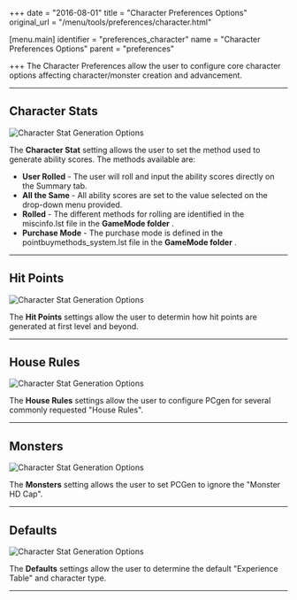 +++
date = "2016-08-01"
title = "Character Preferences Options"
original_url = "/menu/tools/preferences/character.html"

[menu.main]
    identifier = "preferences_character"
    name = "Character Preferences Options"
    parent = "preferences"
    
+++
The Character Preferences allow the user to configure core character
options affecting character/monster creation and advancement.

------------------------------------------------------------------------

Character Stats
---------------

![Character Stat Generation
Options](../../../images/menus/tools/menu_tools_03_01_charstats.png)

The **Character Stat** setting allows the user to set the method used to
generate ability scores. The methods available are:

-   **User Rolled** - The user will roll and input the ability scores
    directly on the Summary tab.
-   **All the Same** - All ability scores are set to the value selected
    on the drop-down menu provided.
-   **Rolled** - The different methods for rolling are identified in the
    <span class="lstfile"> miscinfo.lst </span> file in the **GameMode
    folder** .
-   **Purchase Mode** - The purchase mode is defined in the <span
    class="lstfile"> pointbuymethods\_system.lst </span> file in the
    **GameMode folder** .

------------------------------------------------------------------------

Hit Points
----------

![Character Stat Generation
Options](../../../images/menus/tools/menu_tools_03_02_hp.png)

The **Hit Points** settings allow the user to determin how hit points
are generated at first level and beyond.

------------------------------------------------------------------------

<span id="houserules"></span> House Rules
-----------------------------------------

![Character Stat Generation
Options](../../../images/menus/tools/menu_tools_03_03_rules.png)

The **House Rules** settings allow the user to configure PCgen for
several commonly requested "House Rules".

------------------------------------------------------------------------

Monsters
--------

![Character Stat Generation
Options](../../../images/menus/tools/menu_tools_03_04_monsters.png)

The **Monsters** setting allows the user to set PCGen to ignore the
"Monster HD Cap".

------------------------------------------------------------------------

Defaults
--------

![Character Stat Generation
Options](../../../images/menus/tools/menu_tools_03_05_defaults.png)

The **Defaults** settings allow the user to determine the default
"Experience Table" and character type.

------------------------------------------------------------------------



